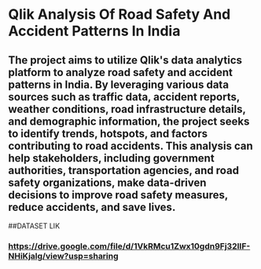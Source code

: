 # Qlik Analysis Of Road Safety And Accident Patterns In India

## The project aims to utilize Qlik's data analytics platform to analyze road safety and accident patterns in India. By leveraging various data sources such as traffic data, accident reports, weather conditions, road infrastructure details, and demographic information, the project seeks to identify trends, hotspots, and factors contributing to road accidents. This analysis can help stakeholders, including government authorities, transportation agencies, and road safety organizations, make data-driven decisions to improve road safety measures, reduce accidents, and save lives.

##DATASET LIK
### https://drive.google.com/file/d/1VkRMcu1Zwx10gdn9Fj32IIF-NHiKjalg/view?usp=sharing
